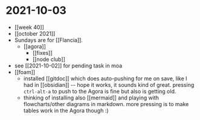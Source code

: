 # 2021-10-03

- [[week 40]]
- [[october 2021]]
- Sundays are for [[Flancia]].
  - [[agora]]
    - [[fixes]]
    - [[node club]]
- see [[2021-10-02]] for pending task in moa
- [[foam]]
  - installed [[gitdoc]] which does auto-pushing for me on save, like I had in [[obsidian]] -- hope it works, it sounds kind of great. pressing `ctrl-alt-a` to push to the Agora is fine but also is getting old.
  - thinking of installing also [[mermaid]] and playing with flowcharts/other diagrams in markdown. more pressing is to make tables work in the Agora though :)